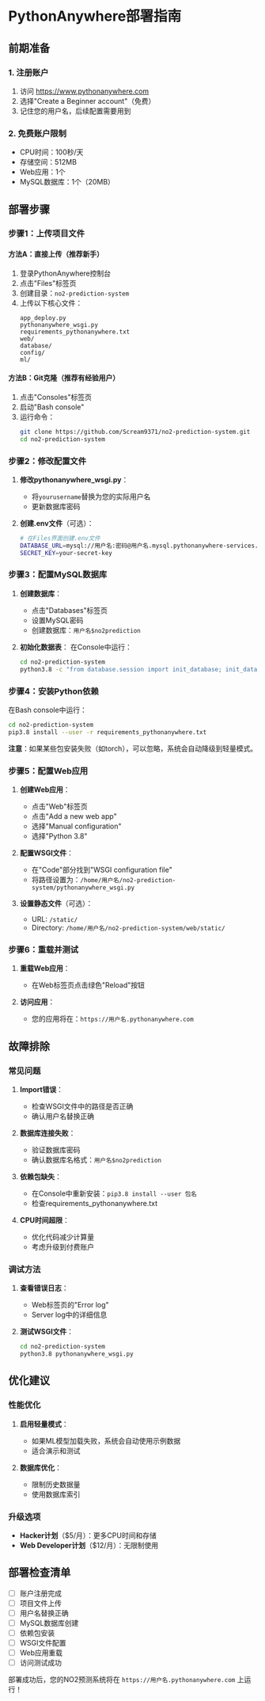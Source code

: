 # PythonAnywhere部署指南

## 前期准备

### 1. 注册账户
1. 访问 https://www.pythonanywhere.com
2. 选择"Create a Beginner account"（免费）
3. 记住您的用户名，后续配置需要用到

### 2. 免费账户限制
- CPU时间：100秒/天
- 存储空间：512MB
- Web应用：1个
- MySQL数据库：1个（20MB）

## 部署步骤

### 步骤1：上传项目文件

#### 方法A：直接上传（推荐新手）
1. 登录PythonAnywhere控制台
2. 点击"Files"标签页
3. 创建目录：`no2-prediction-system`
4. 上传以下核心文件：
   ```
   app_deploy.py
   pythonanywhere_wsgi.py
   requirements_pythonanywhere.txt
   web/
   database/
   config/
   ml/
   ```

#### 方法B：Git克隆（推荐有经验用户）
1. 点击"Consoles"标签页
2. 启动"Bash console"
3. 运行命令：
   ```bash
   git clone https://github.com/Scream9371/no2-prediction-system.git
   cd no2-prediction-system
   ```

### 步骤2：修改配置文件

1. **修改pythonanywhere_wsgi.py**：
   - 将`yourusername`替换为您的实际用户名
   - 更新数据库密码

2. **创建.env文件**（可选）：
   ```bash
   # 在Files界面创建.env文件
   DATABASE_URL=mysql://用户名:密码@用户名.mysql.pythonanywhere-services.com/用户名$no2prediction
   SECRET_KEY=your-secret-key
   ```

### 步骤3：配置MySQL数据库

1. **创建数据库**：
   - 点击"Databases"标签页
   - 设置MySQL密码
   - 创建数据库：`用户名$no2prediction`

2. **初始化数据表**：
   在Console中运行：
   ```bash
   cd no2-prediction-system
   python3.8 -c "from database.session import init_database; init_database()"
   ```

### 步骤4：安装Python依赖

在Bash console中运行：
```bash
cd no2-prediction-system
pip3.8 install --user -r requirements_pythonanywhere.txt
```

**注意**：如果某些包安装失败（如torch），可以忽略，系统会自动降级到轻量模式。

### 步骤5：配置Web应用

1. **创建Web应用**：
   - 点击"Web"标签页
   - 点击"Add a new web app"
   - 选择"Manual configuration"
   - 选择"Python 3.8"

2. **配置WSGI文件**：
   - 在"Code"部分找到"WSGI configuration file"
   - 将路径设置为：`/home/用户名/no2-prediction-system/pythonanywhere_wsgi.py`

3. **设置静态文件**（可选）：
   - URL: `/static/`
   - Directory: `/home/用户名/no2-prediction-system/web/static/`

### 步骤6：重载并测试

1. **重载Web应用**：
   - 在Web标签页点击绿色"Reload"按钮

2. **访问应用**：
   - 您的应用将在：`https://用户名.pythonanywhere.com`

## 故障排除

### 常见问题

1. **Import错误**：
   - 检查WSGI文件中的路径是否正确
   - 确认用户名替换正确

2. **数据库连接失败**：
   - 验证数据库密码
   - 确认数据库名格式：`用户名$no2prediction`

3. **依赖包缺失**：
   - 在Console中重新安装：`pip3.8 install --user 包名`
   - 检查requirements_pythonanywhere.txt

4. **CPU时间超限**：
   - 优化代码减少计算量
   - 考虑升级到付费账户

### 调试方法

1. **查看错误日志**：
   - Web标签页的"Error log"
   - Server log中的详细信息

2. **测试WSGI文件**：
   ```bash
   cd no2-prediction-system
   python3.8 pythonanywhere_wsgi.py
   ```

## 优化建议

### 性能优化
1. **启用轻量模式**：
   - 如果ML模型加载失败，系统会自动使用示例数据
   - 适合演示和测试

2. **数据库优化**：
   - 限制历史数据量
   - 使用数据库索引

### 升级选项
- **Hacker计划**（$5/月）：更多CPU时间和存储
- **Web Developer计划**（$12/月）：无限制使用

## 部署检查清单

- [ ] 账户注册完成
- [ ] 项目文件上传
- [ ] 用户名替换正确
- [ ] MySQL数据库创建
- [ ] 依赖包安装
- [ ] WSGI文件配置
- [ ] Web应用重载
- [ ] 访问测试成功

部署成功后，您的NO2预测系统将在 `https://用户名.pythonanywhere.com` 上运行！